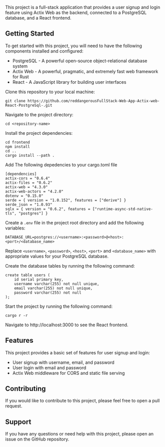 
This project is a full-stack application that provides a user signup and login feature using Actix Web as the backend, connected to a PostgreSQL database, and a React frontend.

## Getting Started

To get started with this project, you will need to have the following components installed and configured:

- PostgreSQL - A powerful open-source object-relational database system
- Actix Web - A powerful, pragmatic, and extremely fast web framework for Rust
- React - A JavaScript library for building user interfaces

Clone this repository to your local machine:

```
git clone https://github.com/reddangerousFullStack-Web-App-Actix-web-React-PostgreSql-.git
```

Navigate to the project directory:

```
cd <repository-name>
```

Install the project dependencies:

```
cd frontend
npm install
cd ..
cargo install --path .
```

Add The following depedencies to your cargo.toml file
```	
[dependencies]
actix-cors = "0.6.4"
actix-files = "0.6.2"
actix-web = "4.3.0"
actix-web-actors = "4.2.0"
dotenv = "0.15.0"
serde = { version = "1.0.152", features = ["derive"] }
serde_json = "1.0.93"
sqlx = { version = "0.6.2", features = ["runtime-async-std-native-tls", "postgres"] }

```

Create a `.env` file in the project root directory and add the following variables:

```
DATABASE_URL=postgres://<username>:<password>@<host>:<port>/<database_name>
```

Replace `<username>`, `<password>`, `<host>`, `<port>` and  `<database_name>` with appropriate values for your PostgreSQL database.

Create the database tables by running the following command:

```
create table users (
    id serial primary key,
    username varchar(255) not null unique,
    email varchar(255) not null unique,
    password varchar(255) not null
);
```

Start the project by running the following command:

```
cargo r -r
```

Navigate to http://localhost:3000 to see the React frontend.

## Features

This project provides a basic set of features for user signup and login:

- User signup with username, email, and password
- User login with email and password
- Actix Web middleware for CORS and static file serving

## Contributing

If you would like to contribute to this project, please feel free to open a pull request.

## Support

If you have any questions or need help with this project, please open an issue on the GitHub repository.
